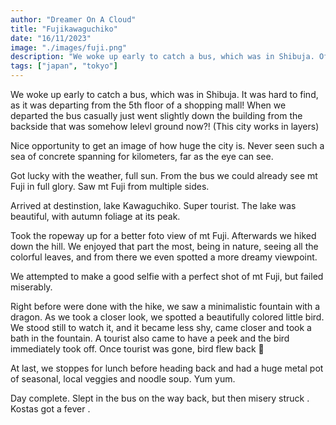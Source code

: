 ```yaml
---
author: "Dreamer On A Cloud"
title: "Fujikawaguchiko"
date: "16/11/2023"
image: "./images/fuji.png"
description: "We woke up early to catch a bus, which was in Shibuja. Off to Fuji!"
tags: ["japan", "tokyo"]
---
```


We woke up early to catch a bus, which was in Shibuja. It was hard to find, as it was departing from the 5th floor of a shopping mall! When we departed the bus casually just went slightly down the building from the backside that was somehow lelevl ground now?! (This city works in layers)

Nice opportunity to get an image of how huge the city is. Never seen such a sea of concrete spanning for kilometers, far as the eye can see. 

Got lucky with the weather, full sun.
From the bus we could already see mt Fuji in full glory. Saw mt Fuji from multiple sides.

Arrived at destinstion, lake Kawaguchiko. Super tourist. The lake was beautiful, with autumn foliage at its peak. 

Took the ropeway up for a better foto view of mt Fuji.
Afterwards we hiked down the hill. We enjoyed that part the most, being in nature, seeing all the colorful leaves, and from there we even spotted a more dreamy viewpoint.

We attempted to make a good selfie with a perfect shot of mt Fuji, but failed miserably.

Right before were done with the hike, we saw a minimalistic fountain with a dragon. As we took a closer look, we spotted a beautifully colored little bird. We stood still to watch it, and it became less shy, came closer and took a bath in the fountain. A tourist also came to have a peek and the bird immediately took off.
Once tourist was gone, bird flew back 🐥

At last, we stoppes for lunch before heading back and had a huge metal pot of seasonal, local veggies and noodle soup. Yum yum.

Day complete. Slept in the bus on the way back, but then misery struck . Kostas got a fever .